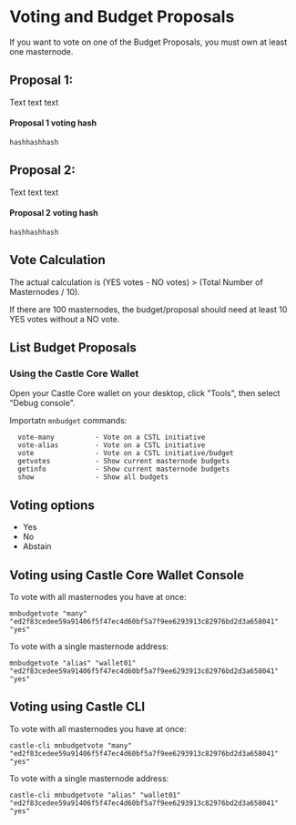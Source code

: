 # Voting and Budget Proposals
If you want to vote on one of the Budget Proposals, you must own at least one masternode.

## Proposal 1:
Text
text
text

#### Proposal 1 voting hash
```
hashhashhash
```


## Proposal 2:
Text
text
text

#### Proposal 2 voting hash
```
hashhashhash
```

## Vote Calculation

The actual calculation is (YES votes - NO votes) > (Total Number of Masternodes / 10).

If there are 100 masternodes, the budget/proposal should need at least 10 YES votes without a NO vote.

## List Budget Proposals

### Using the Castle Core Wallet

Open your Castle Core wallet on your desktop, click "Tools", then select "Debug console".

Importatn `mnbudget` commands: 
```
  vote-many          - Vote on a CSTL initiative
  vote-alias         - Vote on a CSTL initiative
  vote               - Vote on a CSTL initiative/budget
  getvotes           - Show current masternode budgets
  getinfo            - Show current masternode budgets
  show               - Show all budgets
```

## Voting options
* Yes
* No
* Abstain

## Voting using Castle Core Wallet Console

To vote with all masternodes you have at once:
```
mnbudgetvote "many" "ed2f83cedee59a91406f5f47ec4d60bf5a7f9ee6293913c82976bd2d3a658041" "yes"
```
To vote with a single masternode address:
```
mnbudgetvote "alias" "wallet01" "ed2f83cedee59a91406f5f47ec4d60bf5a7f9ee6293913c82976bd2d3a658041" "yes"
```

## Voting using Castle CLI
To vote with all masternodes you have at once:
```
castle-cli mnbudgetvote "many" "ed2f83cedee59a91406f5f47ec4d60bf5a7f9ee6293913c82976bd2d3a658041" "yes"
```
To vote with a single masternode address:
```
castle-cli mnbudgetvote "alias" "wallet01" "ed2f83cedee59a91406f5f47ec4d60bf5a7f9ee6293913c82976bd2d3a658041" "yes"
```
